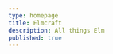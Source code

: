 ```yaml
---
type: homepage
title: Elmcraft
description: All things Elm
published: true
---
```


<!-- TODO: can extract the rest of this here later as components if desired, for now just hardcoded in templates -->
<HomepageContent />
